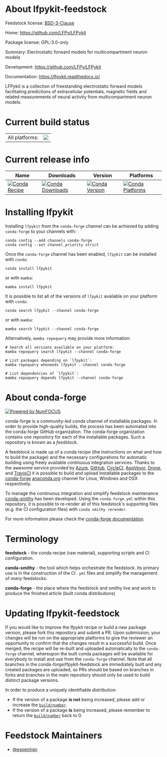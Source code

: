 About lfpykit-feedstock
=======================

Feedstock license: [BSD-3-Clause](https://github.com/conda-forge/lfpykit-feedstock/blob/main/LICENSE.txt)

Home: https://github.com/LFPy/LFPykit

Package license: GPL-3.0-only

Summary: Electrostatic forward models for multicompartment neuron models

Development: https://github.com/LFPy/LFPykit

Documentation: https://lfpykit.readthedocs.io/

LFPykit is a collection of freestanding electrostatic forward models
facilitating predictions of extracellular potentials, magnetic fields
and related measurements of neural activity from multicompartment neuron
models.


Current build status
====================


<table><tr><td>All platforms:</td>
    <td>
      <a href="https://dev.azure.com/conda-forge/feedstock-builds/_build/latest?definitionId=11214&branchName=main">
        <img src="https://dev.azure.com/conda-forge/feedstock-builds/_apis/build/status/lfpykit-feedstock?branchName=main">
      </a>
    </td>
  </tr>
</table>

Current release info
====================

| Name | Downloads | Version | Platforms |
| --- | --- | --- | --- |
| [![Conda Recipe](https://img.shields.io/badge/recipe-lfpykit-green.svg)](https://anaconda.org/conda-forge/lfpykit) | [![Conda Downloads](https://img.shields.io/conda/dn/conda-forge/lfpykit.svg)](https://anaconda.org/conda-forge/lfpykit) | [![Conda Version](https://img.shields.io/conda/vn/conda-forge/lfpykit.svg)](https://anaconda.org/conda-forge/lfpykit) | [![Conda Platforms](https://img.shields.io/conda/pn/conda-forge/lfpykit.svg)](https://anaconda.org/conda-forge/lfpykit) |

Installing lfpykit
==================

Installing `lfpykit` from the `conda-forge` channel can be achieved by adding `conda-forge` to your channels with:

```
conda config --add channels conda-forge
conda config --set channel_priority strict
```

Once the `conda-forge` channel has been enabled, `lfpykit` can be installed with `conda`:

```
conda install lfpykit
```

or with `mamba`:

```
mamba install lfpykit
```

It is possible to list all of the versions of `lfpykit` available on your platform with `conda`:

```
conda search lfpykit --channel conda-forge
```

or with `mamba`:

```
mamba search lfpykit --channel conda-forge
```

Alternatively, `mamba repoquery` may provide more information:

```
# Search all versions available on your platform:
mamba repoquery search lfpykit --channel conda-forge

# List packages depending on `lfpykit`:
mamba repoquery whoneeds lfpykit --channel conda-forge

# List dependencies of `lfpykit`:
mamba repoquery depends lfpykit --channel conda-forge
```


About conda-forge
=================

[![Powered by
NumFOCUS](https://img.shields.io/badge/powered%20by-NumFOCUS-orange.svg?style=flat&colorA=E1523D&colorB=007D8A)](https://numfocus.org)

conda-forge is a community-led conda channel of installable packages.
In order to provide high-quality builds, the process has been automated into the
conda-forge GitHub organization. The conda-forge organization contains one repository
for each of the installable packages. Such a repository is known as a *feedstock*.

A feedstock is made up of a conda recipe (the instructions on what and how to build
the package) and the necessary configurations for automatic building using freely
available continuous integration services. Thanks to the awesome service provided by
[Azure](https://azure.microsoft.com/en-us/services/devops/), [GitHub](https://github.com/),
[CircleCI](https://circleci.com/), [AppVeyor](https://www.appveyor.com/),
[Drone](https://cloud.drone.io/welcome), and [TravisCI](https://travis-ci.com/)
it is possible to build and upload installable packages to the
[conda-forge](https://anaconda.org/conda-forge) [anaconda.org](https://anaconda.org/)
channel for Linux, Windows and OSX respectively.

To manage the continuous integration and simplify feedstock maintenance
[conda-smithy](https://github.com/conda-forge/conda-smithy) has been developed.
Using the ``conda-forge.yml`` within this repository, it is possible to re-render all of
this feedstock's supporting files (e.g. the CI configuration files) with ``conda smithy rerender``.

For more information please check the [conda-forge documentation](https://conda-forge.org/docs/).

Terminology
===========

**feedstock** - the conda recipe (raw material), supporting scripts and CI configuration.

**conda-smithy** - the tool which helps orchestrate the feedstock.
                   Its primary use is in the construction of the CI ``.yml`` files
                   and simplify the management of *many* feedstocks.

**conda-forge** - the place where the feedstock and smithy live and work to
                  produce the finished article (built conda distributions)


Updating lfpykit-feedstock
==========================

If you would like to improve the lfpykit recipe or build a new
package version, please fork this repository and submit a PR. Upon submission,
your changes will be run on the appropriate platforms to give the reviewer an
opportunity to confirm that the changes result in a successful build. Once
merged, the recipe will be re-built and uploaded automatically to the
`conda-forge` channel, whereupon the built conda packages will be available for
everybody to install and use from the `conda-forge` channel.
Note that all branches in the conda-forge/lfpykit-feedstock are
immediately built and any created packages are uploaded, so PRs should be based
on branches in forks and branches in the main repository should only be used to
build distinct package versions.

In order to produce a uniquely identifiable distribution:
 * If the version of a package **is not** being increased, please add or increase
   the [``build/number``](https://docs.conda.io/projects/conda-build/en/latest/resources/define-metadata.html#build-number-and-string).
 * If the version of a package **is** being increased, please remember to return
   the [``build/number``](https://docs.conda.io/projects/conda-build/en/latest/resources/define-metadata.html#build-number-and-string)
   back to 0.

Feedstock Maintainers
=====================

* [@espenhgn](https://github.com/espenhgn/)

